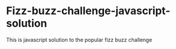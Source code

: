 # Fizz-buzz-challenge-javascript-solution

This is javascript solution to the popular fizz buzz challenge
